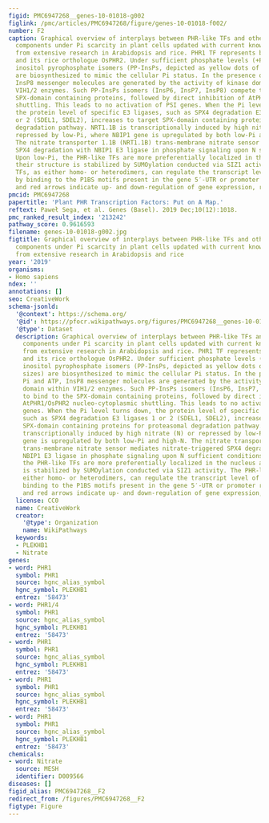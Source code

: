 ```yaml
---
figid: PMC6947268__genes-10-01018-g002
figlink: /pmc/articles/PMC6947268/figure/genes-10-01018-f002/
number: F2
caption: Graphical overview of interplays between PHR-like TFs and other cellular
  components under Pi scarcity in plant cells updated with current knowledge obtained
  from extensive research in Arabidopsis and rice. PHR1 TF represents both AtPHR1
  and its rice orthologue OsPHR2. Under sufficient phosphate levels (+P), various
  inositol pyrophosphate isomers (PP-InsPs, depicted as yellow dots of different sizes)
  are biosynthesized to mimic the cellular Pi status. In the presence of Pi and ATP,
  InsP8 messenger molecules are generated by the activity of kinase domain within
  VIH1/2 enzymes. Such PP-InsPs isomers (InsP6, InsP7, InsP8) compete to bind to the
  SPX-domain containing proteins, followed by direct inhibition of AtPHR1/OsPHR2 nucleo-cytoplasmic
  shuttling. This leads to no activation of PSI genes. When the Pi level turns down,
  the protein level of specific E3 ligases, such as SPX4 degradation E3 ligases 1
  or 2 (SDEL1, SDEL2), increases to target SPX-domain containing proteins for proteasomal
  degradation pathway. NRT1.1B is transcriptionally induced by high nitrate (N) or
  repressed by low-Pi, where NBIP1 gene is upregulated by both low-Pi and high-N.
  The nitrate transporter 1.1B (NRT1.1B) trans-membrane nitrate sensor mediates nitrate-triggered
  SPX4 degradation with NBIP1 E3 ligase in phosphate signaling upon N sufficient conditions.
  Upon low-Pi, the PHR-like TFs are more preferentially localized in the nucleus and
  their structure is stabilized by SUMOylation conducted via SIZ1 activity. The PHR-like
  TFs, as either homo- or heterodimers, can regulate the transcript level of PSI genes
  by binding to the P1BS motifs present in the gene 5′-UTR or promoter regions. Green
  and red arrows indicate up- and down-regulation of gene expression, respectively.
pmcid: PMC6947268
papertitle: 'Plant PHR Transcription Factors: Put on A Map.'
reftext: Paweł Sega, et al. Genes (Basel). 2019 Dec;10(12):1018.
pmc_ranked_result_index: '213242'
pathway_score: 0.9616593
filename: genes-10-01018-g002.jpg
figtitle: Graphical overview of interplays between PHR-like TFs and other cellular
  components under Pi scarcity in plant cells updated with current knowledge obtained
  from extensive research in Arabidopsis and rice
year: '2019'
organisms:
- Homo sapiens
ndex: ''
annotations: []
seo: CreativeWork
schema-jsonld:
  '@context': https://schema.org/
  '@id': https://pfocr.wikipathways.org/figures/PMC6947268__genes-10-01018-g002.html
  '@type': Dataset
  description: Graphical overview of interplays between PHR-like TFs and other cellular
    components under Pi scarcity in plant cells updated with current knowledge obtained
    from extensive research in Arabidopsis and rice. PHR1 TF represents both AtPHR1
    and its rice orthologue OsPHR2. Under sufficient phosphate levels (+P), various
    inositol pyrophosphate isomers (PP-InsPs, depicted as yellow dots of different
    sizes) are biosynthesized to mimic the cellular Pi status. In the presence of
    Pi and ATP, InsP8 messenger molecules are generated by the activity of kinase
    domain within VIH1/2 enzymes. Such PP-InsPs isomers (InsP6, InsP7, InsP8) compete
    to bind to the SPX-domain containing proteins, followed by direct inhibition of
    AtPHR1/OsPHR2 nucleo-cytoplasmic shuttling. This leads to no activation of PSI
    genes. When the Pi level turns down, the protein level of specific E3 ligases,
    such as SPX4 degradation E3 ligases 1 or 2 (SDEL1, SDEL2), increases to target
    SPX-domain containing proteins for proteasomal degradation pathway. NRT1.1B is
    transcriptionally induced by high nitrate (N) or repressed by low-Pi, where NBIP1
    gene is upregulated by both low-Pi and high-N. The nitrate transporter 1.1B (NRT1.1B)
    trans-membrane nitrate sensor mediates nitrate-triggered SPX4 degradation with
    NBIP1 E3 ligase in phosphate signaling upon N sufficient conditions. Upon low-Pi,
    the PHR-like TFs are more preferentially localized in the nucleus and their structure
    is stabilized by SUMOylation conducted via SIZ1 activity. The PHR-like TFs, as
    either homo- or heterodimers, can regulate the transcript level of PSI genes by
    binding to the P1BS motifs present in the gene 5′-UTR or promoter regions. Green
    and red arrows indicate up- and down-regulation of gene expression, respectively.
  license: CC0
  name: CreativeWork
  creator:
    '@type': Organization
    name: WikiPathways
  keywords:
  - PLEKHB1
  - Nitrate
genes:
- word: PHR1
  symbol: PHR1
  source: hgnc_alias_symbol
  hgnc_symbol: PLEKHB1
  entrez: '58473'
- word: PHR1/4
  symbol: PHR1
  source: hgnc_alias_symbol
  hgnc_symbol: PLEKHB1
  entrez: '58473'
- word: PHR1
  symbol: PHR1
  source: hgnc_alias_symbol
  hgnc_symbol: PLEKHB1
  entrez: '58473'
- word: PHR1
  symbol: PHR1
  source: hgnc_alias_symbol
  hgnc_symbol: PLEKHB1
  entrez: '58473'
- word: PHR1
  symbol: PHR1
  source: hgnc_alias_symbol
  hgnc_symbol: PLEKHB1
  entrez: '58473'
chemicals:
- word: Nitrate
  source: MESH
  identifier: D009566
diseases: []
figid_alias: PMC6947268__F2
redirect_from: /figures/PMC6947268__F2
figtype: Figure
---
```

